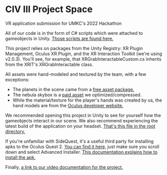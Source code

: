 # CIV III Project Space
 VR application submission for UMKC's 2022 Hackathon
 
 All of our code is in the form of C# scripts which were attached to gameobjects in Unity. [Those scripts are found here.](https://github.com/jfordnull/CIV-III-Project-Space/tree/main/Project%20Space%204.1/Assets/Scripts) 
 
 This project relies on packages from the Unity Registry: XR Plugin Management, Oculus XR Plugin, and the XR Interaction Toolkit (we're using v2.0.3). You'll see, for example, that XRGrabInteractableCustom.cs inherits from the XRIT's XRGrabInteractable class.
 
 All assets were hand-modeled and textured by the team, with a few exceptions:
 * The planets in the scene came from a [free asset package.](https://assetstore.unity.com/packages/3d/environments/planets-of-the-solar-system-3d-90219) 
 * The nebula skybox is a [paid asset](https://assetstore.unity.com/packages/2d/textures-materials/sky/8k-nebulas-10-maps-65403) we optimized/compressed.
 * While the material/texture for the player's hands was created by us, the hand models are from the [Oculus developer website.](https://developer.oculus.com/downloads/package/oculus-hand-models/)
 
 We recommended opening this project in Unity to see for yourself how the gameobjects interact in our scene. We also recommend experiencing the latest build of the application on your headset. [That's this file in the root directory.](https://github.com/jfordnull/CIV-III-Project-Space/blob/main/PS4.3.6.apk)

If you're unfamiliar with SideQuest, it's a useful third party for installing apks to the Oculus Quest 2. [You can find it here,](https://sidequestvr.com/setup-howto) just make sure you scroll down and select Advanced Installer. [This documentation explains how to install the apk.](https://innovate.it.miami.edu/_assets/pdf/tutorial-for-installing-app.pdf)

Finally, [a link to our video documentation for the project.](https://www.youtube.com/watch?v=BFOXRFZsWNU)
